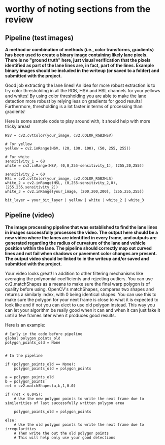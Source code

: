 # worthy of noting sections from the review

## Pipeline (test images)

**A method or combination of methods (i.e., color transforms, gradients) has been used to create a binary image 
containing likely lane pixels. There is no "ground truth" here, just visual verification that the pixels identified 
as part of the lane lines are, in fact, part of the lines. Example binary images should be included in the writeup 
(or saved to a folder) and submitted with the project.**

Good job extracting the lane lines! An idea for more robust extraction is to try color thresholding in all the 
RGB, HSV and HSL channels for your yellows and whites! By using color thresholding you are able to make the lane 
detection more robust by relying less on gradients for good results! Furthermore, thresholding is a lot faster in 
terms of processing than gradients!

Here is some sample code to play around with, it should help with more tricky areas!

```
HSV = cv2.cvtColor(your_image, cv2.COLOR_RGB2HSV)

# For yellow
yellow = cv2.inRange(HSV, (20, 100, 100), (50, 255, 255))

# For white
sensitivity_1 = 68
white = cv2.inRange(HSV, (0,0,255-sensitivity_1), (255,20,255))

sensitivity_2 = 60
HSL = cv2.cvtColor(your_image, cv2.COLOR_RGB2HLS)
white_2 = cv2.inRange(HSL, (0,255-sensitivity_2,0), (255,255,sensitivity_2))
white_3 = cv2.inRange(your_image, (200,200,200), (255,255,255))

bit_layer = your_bit_layer | yellow | white | white_2 | white_3
```

## Pipeline (video)

**The image processing pipeline that was established to find the lane lines in images successfully processes the video. 
The output here should be a new video where the lanes are identified in every frame, and outputs are generated regarding 
the radius of curvature of the lane and vehicle position within the lane. The pipeline should correctly map out curved 
lines and not fail when shadows or pavement color changes are present. The output video should be linked to in the writeup 
and/or saved and submitted with the project.**

Your video looks great! In addition to other filtering mechanisms like averaging the polynomial coefficients and rejecting
outliers. You can use cv2.matchShapes as a means to make sure the final warp polygon is of quality before using. 
OpenCV's matchShapes, compares two shapes and returns a similarly index, with 0 being identical shapes. 
You can use this to make sure the polygon for your next frame is close to what it is expected to look like and if not
you can elect to use old polygon instead. This way you can let your algorithm be really good when it can and when it 
can just fake it until a few frames later when it produces good results.

Here is an example:

```
# Early in the code before pipeline
global polygon_points_old
polygon_points_old = None


# In the pipeline

if (polygon_points_old == None):
    polygon_points_old = polygon_points

a = polygon_points_old
b = polygon_points
ret = cv2.matchShapes(a,b,1,0.0)

if (ret < 0.045):
    # Use the new polygon points to write the next frame due to similarities of last successfully written polygon area

    polygon_points_old = polygon_points

else:
    # Use the old polygon points to write the next frame due to irregularities
    # Then write the out the old polygon points
    # This will help only use your good detections
```
